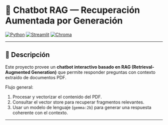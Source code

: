 # 🤖 Chatbot RAG — Recuperación Aumentada por Generación

[![Python](https://img.shields.io/badge/Python-3.8%2B-blue)](https://www.python.org/)
[![Streamlit](https://img.shields.io/badge/Streamlit-Enabled-green)](https://streamlit.io/)
[![Chroma](https://img.shields.io/badge/VectorStore-Chroma-orange)](https://www.trychroma.com/)

---

## 🧠 Descripción

Este proyecto provee un **chatbot interactivo basado en RAG (Retrieval-Augmented Generation)** que permite responder preguntas con contexto extraído de documentos PDF.

Flujo general:
1. Procesar y vectorizar el contenido del PDF.  
2. Consultar el vector store para recuperar fragmentos relevantes.  
3. Usar un modelo de lenguaje (`gemma:2b`) para generar una respuesta coherente con el contexto.

---
